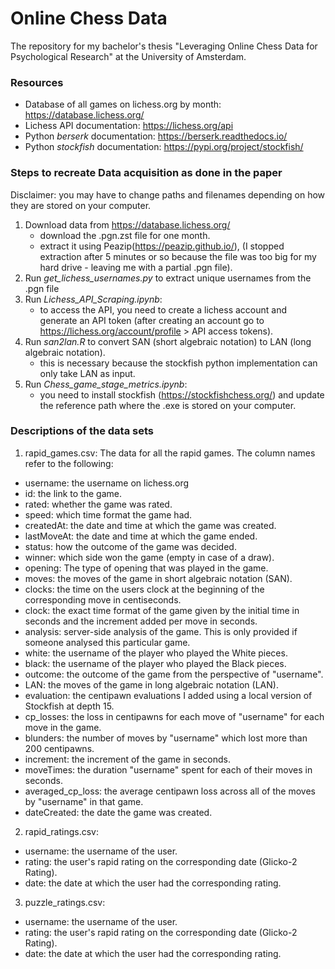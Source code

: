 # Online Chess Data
The repository for my bachelor's thesis "Leveraging Online Chess Data for Psychological Research" at the University of Amsterdam.

### Resources
- Database of all games on lichess.org by month: https://database.lichess.org/
- Lichess API documentation: https://lichess.org/api
- Python *berserk* documentation: https://berserk.readthedocs.io/
- Python *stockfish* documentation: https://pypi.org/project/stockfish/

### Steps to recreate Data acquisition as done in the paper
Disclaimer: you may have to change paths and filenames depending on how they are stored on your computer.  
1. Download data from https://database.lichess.org/
    - download the .pgn.zst file for one month.
    - extract it using Peazip(https://peazip.github.io/), (I stopped extraction after 5 minutes or so because the file was too big for my hard drive - leaving me with a partial .pgn file). 
2. Run *get_lichess_usernames.py* to extract unique usernames from the .pgn file
3. Run *Lichess_API_Scraping.ipynb*:
    - to access the API, you need to create a lichess account and generate an API token (after creating an account go to https://lichess.org/account/profile > API access tokens).
4. Run *san2lan.R* to convert SAN (short algebraic notation) to LAN (long algebraic notation).
   - this is necessary because the stockfish python implementation can only take LAN as input.
5. Run *Chess_game_stage_metrics.ipynb*:
    - you need to install stockfish (https://stockfishchess.org/) and update the reference path where the .exe is stored on your computer.

### Descriptions of the data sets
1. rapid_games.csv: The data for all the rapid games. The column names refer to the following:
- username: the username on lichess.org
- id: the link to the game.
- rated: whether the game was rated.
- speed: which time format the game had.
- createdAt: the date and time at which the game was created.
- lastMoveAt: the date and time at which the game ended.
- status: how the outcome of the game was decided.
- winner: which side won the game (empty in case of a draw).
- opening: The type of opening that was played in the game.
- moves: the moves of the game in short algebraic notation (SAN).
- clocks: the time on the users clock at the beginning of the corresponding move in centiseconds.
- clock: the exact time format of the game given by the initial time in seconds and the increment added per move in seconds.
- analysis: server-side analysis of the game. This is only provided if someone analysed this particular game.
- white: the username of the player who played the White pieces.
- black: the username of the player who played the Black pieces.
- outcome: the outcome of the game from the perspective of "username".
- LAN: the moves of the game in long algebraic notation (LAN).
- evaluation: the centipawn evaluations I added using a local version of Stockfish at depth 15.
- cp_losses: the loss in centipawns for each move of "username" for each move in the game.
- blunders: the number of moves by "username" which lost more than 200 centipawns.
- increment: the increment of the game in seconds.
- moveTimes: the duration "username" spent for each of their moves in seconds.
- averaged_cp_loss: the average centipawn loss across all of the moves by "username" in that game.
- dateCreated: the date the game was created.
2. rapid_ratings.csv:
- username: the username of the user.
- rating: the user's rapid rating on the corresponding date (Glicko-2 Rating).
- date: the date at which the user had the corresponding rating.
3. puzzle_ratings.csv:
- username: the username of the user.
- rating: the user's rapid rating on the corresponding date (Glicko-2 Rating).
- date: the date at which the user had the corresponding rating.
